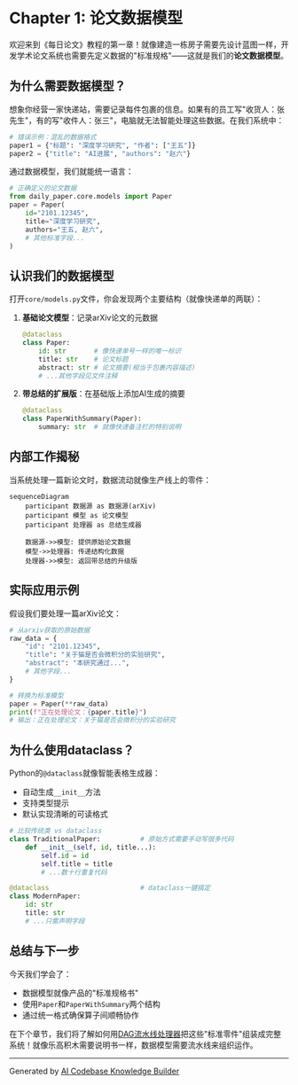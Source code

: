 # Chapter 1: 论文数据模型


欢迎来到《每日论文》教程的第一章！就像建造一栋房子需要先设计蓝图一样，开发学术论文系统也需要先定义数据的"标准规格"——这就是我们的**论文数据模型**。

## 为什么需要数据模型？

想象你经营一家快递站，需要记录每件包裹的信息。如果有的员工写"收货人：张先生"，有的写"收件人：张三"，电脑就无法智能处理这些数据。在我们系统中：

```python
# 错误示例：混乱的数据格式
paper1 = {"标题": "深度学习研究", "作者": ["王五"]}
paper2 = {"title": "AI进展", "authors": "赵六"}
```

通过数据模型，我们就能统一语言：

```python
# 正确定义的论文数据
from daily_paper.core.models import Paper
paper = Paper(
    id="2101.12345",
    title="深度学习研究",
    authors="王五, 赵六",
    # 其他标准字段...
)
```

## 认识我们的数据模型

打开`core/models.py`文件，你会发现两个主要结构（就像快递单的两联）：

1. **基础论文模型**：记录arXiv论文的元数据
   ```python
   @dataclass
   class Paper:
       id: str       # 像快递单号一样的唯一标识
       title: str    # 论文标题
       abstract: str # 论文摘要(相当于包裹内容描述)
       # ...其他字段见文件注释
   ```

2. **带总结的扩展版**：在基础版上添加AI生成的摘要
   ```python
   @dataclass
   class PaperWithSummary(Paper):
       summary: str  # 就像快递备注栏的特别说明
   ```

## 内部工作揭秘

当系统处理一篇新论文时，数据流动就像生产线上的零件：

```mermaid
sequenceDiagram
    participant 数据源 as 数据源(arXiv)
    participant 模型 as 论文模型
    participant 处理器 as 总结生成器
    
    数据源->>模型: 提供原始论文数据
    模型->>处理器: 传递结构化数据
    处理器->>模型: 返回带总结的升级版
```

## 实际应用示例

假设我们要处理一篇arXiv论文：

```python
# 从arxiv获取的原始数据
raw_data = {
    "id": "2101.12345",
    "title": "关于猫是否会微积分的实验研究",
    "abstract": "本研究通过...",
    # 其他字段...
}

# 转换为标准模型
paper = Paper(**raw_data)
print(f"正在处理论文：{paper.title}")
# 输出：正在处理论文：关于猫是否会微积分的实验研究
```

## 为什么使用dataclass？

Python的`@dataclass`就像智能表格生成器：
- 自动生成`__init__`方法
- 支持类型提示
- 默认实现清晰的可读格式

```python
# 比较传统类 vs dataclass
class TraditionalPaper:          # 原始方式需要手动写很多代码
    def __init__(self, id, title...):
        self.id = id
        self.title = title
        # ...数十行重复代码

@dataclass                       # dataclass一键搞定
class ModernPaper:
    id: str
    title: str
    # ...只需声明字段
```

## 总结与下一步

今天我们学会了：
- 数据模型就像产品的"标准规格书"
- 使用`Paper`和`PaperWithSummary`两个结构
- 通过统一格式确保算子间顺畅协作

在下个章节，我们将了解如何用[DAG流水线处理器](02_dag流水线处理器_.md)把这些"标准零件"组装成完整系统！就像乐高积木需要说明书一样，数据模型需要流水线来组织运作。

---

Generated by [AI Codebase Knowledge Builder](https://github.com/The-Pocket/Tutorial-Codebase-Knowledge)